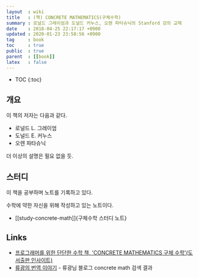 ```yaml
---
layout  : wiki
title   : (책) CONCRETE MATHEMATICS(구체수학)
summary : 로널드 그레이엄과 도널드 커누스, 오렌 파타슈닉의 Stanford 강의 교재
date    : 2018-04-25 22:17:17 +0900
updated : 2020-01-23 23:58:56 +0900
tag     : book
toc     : true
public  : true
parent  : [[book]]
latex   : false
---
```

* TOC
{:toc}

## 개요

이 책의 저자는 다음과 같다.

* 로널드 L. 그레이엄
* 도널드 E. 커누스
* 오렌 파타슈닉

더 이상의 설명은 필요 없을 듯.

## 스터디

이 책을 공부하며 노트를 기록하고 있다.

수학에 약한 자신을 위해 작성하고 있는 노트이다.

* [[study-concrete-math]]{구체수학 스터디 노트}

## Links

* [프로그래머를 위한 단단한 수학 책, 'CONCRETE MATHEMATICS 구체 수학'(도서출판 인사이트)](http://www.insightbook.co.kr/12759 )
* [류광의 번역 이야기](http://occamsrazr.net/tt/search/concrete%20math ) - 류광님 블로그 concrete math 검색 결과

